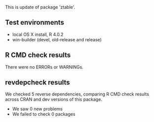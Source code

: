 This is update of package 'ztable'. 

## Test environments
* local OS X install, R 4.0.2
* win-builder (devel, old-release and release)

## R CMD check results
There were no ERRORs or WARNINGs.

## revdepcheck results

We checked 5 reverse dependencies, comparing R CMD check results across CRAN and dev versions of this package.

 * We saw 0 new problems
 * We failed to check 0 packages
